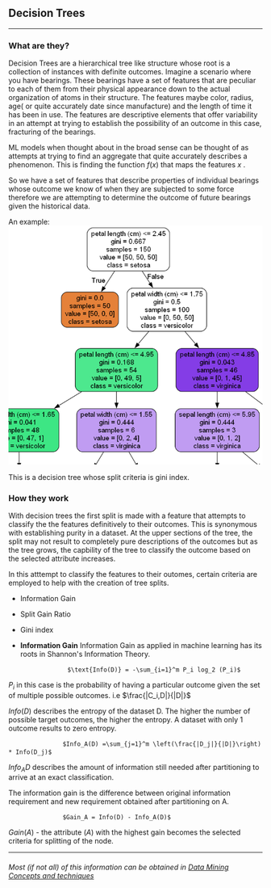 ## Decision Trees
---

### What are they?
Decision Trees are a hierarchical tree like structure whose root is a collection of instances with  definite outcomes. Imagine a scenario where you have bearings. These bearings have a set of features that are peculiar to each of them from their physical appearance down to the actual organization of atoms in their structure.
The features maybe color, radius, age( or quite accurately date since manufacture) and the length of time it has been in use.
The features are descriptive elements that offer variability in an attempt at trying to establish the possibility of an outcome in this case, fracturing of the bearings.

ML models when thought about in the broad sense can be thought of as attempts at trying to find an aggregate that quite accurately describes a phenomenon. This is finding the function $f(x)$   that maps the features $x$ .

So we have a set of features that describe properties of individual bearings whose outcome we know of when they are subjected to some force therefore we are attempting to determine the outcome of future bearings given the historical data.


An example: 
![decision tree](../images/tree_graph.png)

This is a decision tree whose split criteria is gini index.
### How they work
With decision trees the first split is made with a feature that attempts to classify the the features definitively to their outcomes. This is synonymous with establishing purity in a dataset. At the upper sections of the tree, the split may not result to completely pure descriptions of the outcomes but as the tree grows, the capbility of the tree to classify the outcome based on the selected attribute increases.

In this atttempt to classify the features to their outomes, certain criteria are employed to help with the creation of tree splits.
  - Information Gain
  - Split Gain Ratio
  - Gini index

- **Information Gain**
Information Gain as applied in machine learning has its roots in Shannon's Information Theory.

                   $\text{Info(D)} = -\sum_{i=1}^m P_i log_2 (P_i)$

$P_i$ in this case is the probability of having a particular outcome given the set of multiple possible outcomes. i.e $\frac{|C_i,D|}{|D|}$ 

$Info(D)$ describes the entropy of the dataset D. The higher the number of possible target outcomes, the higher the entropy. A dataset with only 1 outcome results to zero entropy.

                   $Info_A(D) =\sum_{j=1}^m \left(\frac{|D_j|}{|D|}\right) * Info(D_j)$


 $Info_A D$ describes the amount of information still needed after partitioning to arrive at an exact classification.

The information gain is the difference between original information requirement and new requirement obtained after partitioning on A.
                      
                   $Gain_A = Info(D) - Info_A(D)$

$Gain(A)$ - the attribute $(A)$ with the highest gain becomes the selected criteria for splitting of the node.
___
###### Most (if not all) of this information can be obtained in [Data Mining Concepts and techniques](link)







